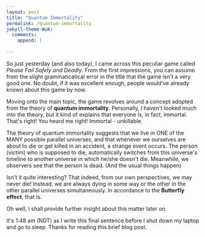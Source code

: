 ```yaml
---
layout: post
title: "Quantum Immortality"
permalink: /quantum-immortality
jekyll-theme-WuK:
  comments:
    append: |
    
---
```


So just yesterday (and also today), I came across this peculiar game called *Please Fail Safely and Deadly*. From the first impressions, you can assume from the slight grammaticatical error in the title that the game isn't a very good one. No doubt, if it was excellent enough, people would've already known about this game by now.

Moving onto the main topic, the game revolves around a concept adopted from the theory of **quantum immortality**. Personally, I haven't looked much into the theory, but it kind of explains that everyone is, in fact, immortal. That's right! You heard me right! Immortal - unkillable.

The theory of quantum immortality suggests that we live in ONE of the MANY possible parallel universes, and that whenever we ourselves are about to die or get killed in an accident, a strange event occurs. The person (victim) who is supposed to die, automatically switches from this universe's timeline to another universe in which he/she doesn't die. Meanwhile, we observers see that the person is dead. (And the usual things happen)

Isn't it quite interesting? That indeed, from our own perspectives, we may never die! Instead, we are always dying in some way or the other in the other parallel universes simultaneously. In accordance to the **Butterfly effect**, that is.

Oh well, I shall provide further insight about this matter later on.

It's 1:48 am (NDT) as I write this final sentence before I shut down my laptop and go to sleep. Thanks for reading this brief blog post.
